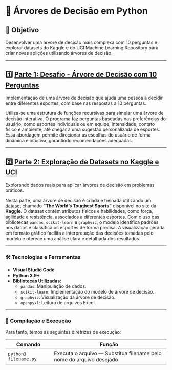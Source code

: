# 🌳 Árvores de Decisão em Python

## 🎯 Objetivo

Desenvolver uma árvore de decisão mais complexa com 10 perguntas e explorar datasets do Kaggle e do UCI Machine Learning Repository para criar novas aplições utilizando árvores de decisão.

---

## 1️⃣ [Parte 1: Desafio - Árvore de Decisão com 10 Perguntas](https://github.com/peudias/decision-tree/blob/main/src/parte1.py)

Implementação de uma árvore de decisão que ajuda uma pessoa a decidir entre diferentes esportes, com base nas respostas a 10 perguntas.

Utiliza-se uma estrutura de funções recursivas para simular uma árvore de decisão interativa. O programa faz perguntas baseadas nas preferências do usuário, como esportes individuais ou em equipe, intensidade, contato físico e ambiente, até chegar a uma sugestão personalizada de esportes. Essa abordagem permite direcionar as escolhas do usuário de forma dinâmica e intuitiva, garantindo recomendações adequadas.

---

## 2️⃣ [Parte 2: Exploração de Datasets no Kaggle e UCI](https://github.com/peudias/decision-tree/blob/main/src/parte2.py)

Explorando dados reais para aplicar árvores de decisão em problemas práticos.

Nesta parte, uma árvore de decisão é criada e treinada utilizando um [dataset](https://www.kaggle.com/datasets/rishidamarla/toughest-sports-by-skill) chamado **"The World’s Toughest Sports"** disponível no site da **Kaggle**. O dataset contém atributos físicos e habilidades, como força, agilidade e resistência, associados a diferentes esportes. Com o uso das bibliotecas `pandas`, `scikit-learn` e `graphviz`, o modelo identifica padrões nos dados e classifica os esportes de forma precisa. A visualização gerada em formato gráfico facilita a interpretação das decisões tomadas pelo modelo e oferece uma análise clara e detalhada dos resultados.

---

### 🛠️ Tecnologias e Ferramentas

- **Visual Studio Code**
- **Python 3.9+**
- **Bibliotecas Utilizadas**:
  - `pandas`: Manipulação de dados.
  - `scikit-learn`: Implementação do modelo de árvore de decisão.
  - `graphviz`: Visualização da árvore de decisão.
  - `openpyxl`: Leitura de arquivos Excel.

---

### 🔁 Compilação e Execução

Para tanto, temos as seguintes diretrizes de execução:

| Comando               | Função                                                               |
| --------------------- | -------------------------------------------------------------------- |
| `python3 filename.py` | Executa o arquivo — Substitua filename pelo nome do arquivo desejado |
